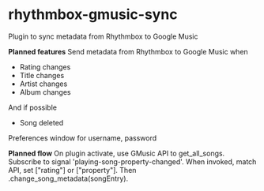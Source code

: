 rhythmbox-gmusic-sync
=====================

Plugin to sync metadata from Rhythmbox to Google Music

**Planned features**
Send metadata from Rhythmbox to Google Music when
* Rating changes
* Title changes
* Artist changes
* Album changes

And if possible
* Song deleted

Preferences window for username, password


**Planned flow**
On plugin activate, use GMusic API to get_all_songs.  Subscribe to signal 'playing-song-property-changed'. 
When invoked, match API, set ["rating"] or ["property"].  Then .change_song_metadata(songEntry). 
